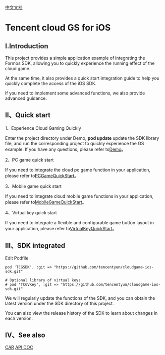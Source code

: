 [中文文档](README.md)
# Tencent cloud GS for iOS
## I.Introduction
This project provides a simple application example of integrating the Formos SDK, allowing you to quickly experience the running effect of the cloud game.

At the same time, it also provides a quick start integration guide to help you quickly complete the access of the iOS SDK.

If you need to implement some advanced functions, we also provide advanced guidance.

## II、Quick start
1、Experience Cloud Gaming Quickly

Enter the project directory under Demo, **pod update** update the SDK library file, and run the corresponding project to quickly experience the GS example. If you have any questions, please refer to[Demo](Demo/README_EN-US.md)。

2、PC game quick start

If you need to integrate the cloud pc game function in your application, please refer to[PCGameQuickStart](Doc/PC_Game_Quick_Start_EN-US.md)。

3、Mobile game quick start

If you need to integrate cloud mobile game functions in your application, please refer to[MobileGameQuickStart](Doc/Mobile_Game_Quick_Start_EN-US.md)。

4、Virtual key quick start

If you need to integrate a flexible and configurable game button layout in your application, please refer to[VirtualKeyQuickStart](Doc/Virtual_Key_Quick_Start_EN-US.md)。

## III、SDK integrated

Edit Podfile
```
pod 'TCGSDK', :git => "https://github.com/tencentyun/cloudgame-ios-sdk.git"

# Optional library of virtual keys
# pod 'TCGVKey', :git => "https://github.com/tencentyun/cloudgame-ios-sdk.git"
```

We will regularly update the functions of the SDK, and you can obtain the latest version under the SDK directory of this project.

You can also view the release history of the SDK to learn about changes in each version.


## IV、See also
[CAR](https://www.tencentcloud.com/document/product/1158)
[API DOC](https://tencentyun.github.io/cloudgame-ios-sdk/)


